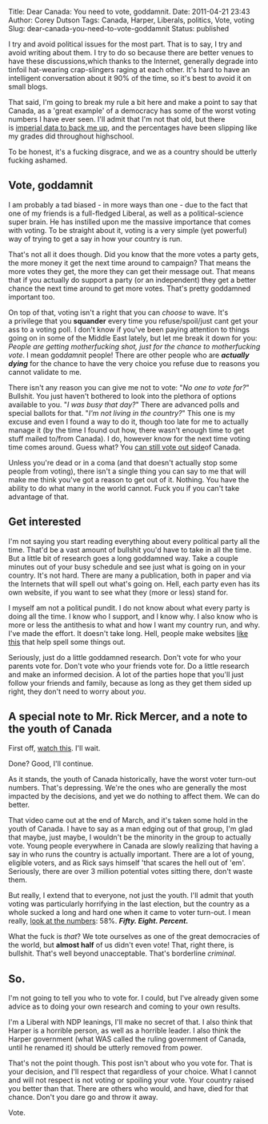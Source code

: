 Title: Dear Canada: You need to vote, goddamnit.
Date: 2011-04-21 23:43
Author: Corey Dutson
Tags: Canada, Harper, Liberals, politics, Vote, voting
Slug: dear-canada-you-need-to-vote-goddamnit
Status: published

I try and avoid political issues for the most part. That is to say, I
try and avoid writing about them. I try to do so because there are
better venues to have these discussions,which thanks to the Internet,
generally degrade into tinfoil hat-wearing crap-slingers raging at each
other. It's hard to have an intelligent conversation about it 90% of the
time, so it's best to avoid it on small blogs.

That said, I'm going to break my rule a bit here and make a point to say
that Canada, as a 'great example' of a democracy has some of the worst
voting numbers I have ever seen. I'll admit that I'm not that old, but
there is [imperial data to back me
up](http://www.elections.ca/content.aspx?section=ele&dir=turn&document=index&lang=e "Elections Canada - Voter turn out 1867 - 2008"),
and the percentages have been slipping like my grades did throughout
highschool.

To be honest, it's a fucking disgrace, and we as a country should be
utterly fucking ashamed.
<!-- PELICAN_END_SUMMARY -->


Vote, goddamnit
---------------

I am probably a tad biased - in more ways than one - due to the fact
that one of my friends is a full-fledged Liberal, as well as a
political-science super brain. He has instilled upon me the massive
importance that comes with voting. To be straight about it, voting is a
very simple (yet powerful) way of trying to get a say in how your
country is run.

That's not all it does though. Did you know that the more votes a party
gets, the more money it get the next time around to campaign? That means
the more votes they get, the more they can get their message out. That
means that if you actually do support a party (or an independent) they
get a better chance the next time around to get more votes. That's
pretty goddamned important too.

On top of that, voting isn't a right that you can *choose* to wave. It's
a privilege that you **squander** every time you refuse/spoil/just cant
get your ass to a voting poll. I don't know if you've been paying
attention to things going on in some of the Middle East lately, but let
me break it down for you: *People are getting motherfucking shot, just
for the chance to motherfucking vote*. I mean god*damn*it people! There
are other people who are ***actually dying*** for the chance to have the
very choice you refuse due to reasons you cannot validate to me.

There isn't any reason you can give me not to vote: "*No one to vote
for?*" Bullshit. You just haven't bothered to look into the plethora of
options available to you. "*I was busy that day?*" There are advanced
polls and special ballots for that. "*I'm not living in the country?*"
This one is my excuse and even I found a way to do it, though too late
for me to actually manage it (by the time I found out how, there wasn't
enough time to get stuff mailed to/from Canada). I do, however know for
the next time voting time comes around. Guess what? You [can still vote
out
side](http://www.elections.ca/content.aspx?section=vot&dir=reg/svr&document=index&lang=e "Elections Canada - Voting abroad.")of
Canada.

Unless you're dead or in a coma (and that doesn't actually stop some
people from voting), there isn't a single thing you can say to me that
will make me think you've got a reason to get out of it. Nothing. You
have the ability to do what many in the world cannot. Fuck you if you
can't take advantage of that.

Get interested
--------------

I'm not saying you start reading everything about every political party
all the time. That'd be a vast amount of bullshit you'd have to take in
all the time. But a little bit of research goes a long goddamned way.
Take a couple minutes out of your busy schedule and see just what is
going on in your country. It's not hard. There are many a publication,
both in paper and via the Internets that will spell out what's going on.
Hell, each party even has its own website, if you want to see what they
(more or less) stand for.

I myself am not a political pundit. I do not know about what every party
is doing all the time. I know who I support, and I know why. I also know
who is more or less the antithesis to what and how I want my country
run, and why. I've made the effort. It doesn't take long. Hell, people
make websites [like
this](http://shitharperdid.ca.nyud.net/ "Shit Harper Did.") that help
spell some things out.

Seriously, just do a little goddamned research. Don't vote for who your
parents vote for. Don't vote who your friends vote for. Do a little
research and make an informed decision. A lot of the parties hope that
you'll just follow your friends and family, because as long as they get
them sided up right, they don't need to worry about *you*.

A special note to Mr. Rick Mercer, and a note to the youth of Canada
--------------------------------------------------------------------

First off, [watch
this](http://www.youtube.com/watch?v=MhgYhcTl95w "Rick Mercer - Vote young people.").
I'll wait.

Done? Good, I'll continue.

As it stands, the youth of Canada historically, have the worst voter
turn-out numbers. That's depressing. We're the ones who are generally
the most impacted by the decisions, and yet we do nothing to affect
them. We can do better.

That video came out at the end of March, and it's taken some hold in the
youth of Canada. I have to say as a man edging out of that group, I'm
glad that maybe, just maybe, I wouldn't be the minority in the group to
actually vote. Young people everywhere in Canada are slowly realizing
that having a say in who runs the country is actually important. There
are a lot of young, eligible voters, and as Rick says himself 'that
scares the hell out of 'em'. Seriously, there are over 3 million
potential votes sitting there, don't waste them.

But really, I extend that to everyone, not just the youth. I'll admit
that youth voting was particularly horrifying in the last election, but
the country as a whole sucked a long and hard one when it came to voter
turn-out. I mean really, [look at the
numbers](http://www.elections.ca/content.aspx?section=ele&dir=turn&document=index&lang=e "Elections Canada - Voter turnout 1867 - 2008"):
58%. ***Fifty. Eight. Percent.***

What the fuck is *that*? We tote ourselves as one of the
great democracies of the world, but **almost half** of us didn't even
vote! That, right there, is bullshit. That's well beyond unacceptable.
That's borderline *criminal*.

So.
---

I'm not going to tell you who to vote for. I could, but I've already
given some advice as to doing your own research and coming to your own
results.

I'm a Liberal with NDP leanings, I'll make no secret of that. I also
think that Harper is a horrible person, as well as a horrible leader. I
also think the Harper government (what WAS called the ruling government
of Canada, until he renamed it) should be utterly removed from power.

That's not the point though. This post isn't about who you vote for.
That is your decision, and I'll respect that regardless of your choice.
What I cannot and will not respect is not voting or spoiling your vote.
Your country raised you better than that. There are others who would,
and have, died for that chance. Don't you dare go and throw it away.

Vote.
